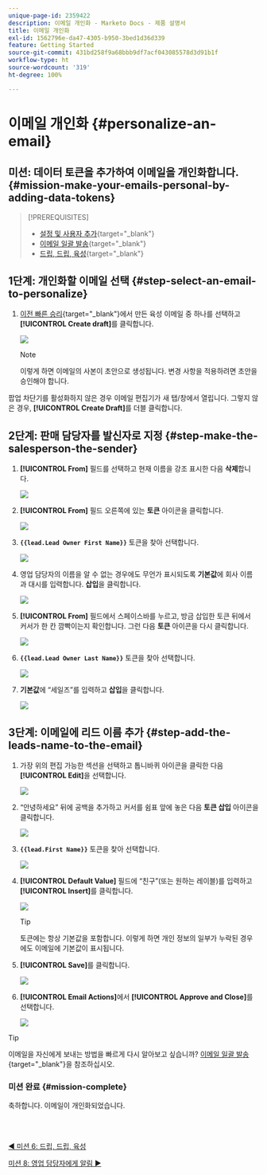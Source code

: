 ```yaml
---
unique-page-id: 2359422
description: 이메일 개인화 - Marketo Docs - 제품 설명서
title: 이메일 개인화
exl-id: 1562796e-da47-4305-b950-3bed1d36d339
feature: Getting Started
source-git-commit: 431bd258f9a68bbb9df7acf043085578d3d91b1f
workflow-type: ht
source-wordcount: '319'
ht-degree: 100%

---
```


# 이메일 개인화 {#personalize-an-email}

## 미션: 데이터 토큰을 추가하여 이메일을 개인화합니다. {#mission-make-your-emails-personal-by-adding-data-tokens}

>[!PREREQUISITES]
>
>* [설정 및 사용자 추가](/help/marketo/getting-started/quick-wins/get-set-up-and-add-a-person.md){target="_blank"}
>* [이메일 일괄 발송](/help/marketo/getting-started/quick-wins/send-an-email.md){target="_blank"}
>* [드립, 드립, 육성](/help/marketo/getting-started/quick-wins/drip-drip-nurture.md){target="_blank"}

## 1단계: 개인화할 이메일 선택 {#step-select-an-email-to-personalize}

1. [이전 빠른 승리](/help/marketo/getting-started/quick-wins/drip-drip-nurture.md){target="_blank"}에서 만든 육성 이메일 중 하나를 선택하고 **[!UICONTROL Create draft]**&#x200B;를 클릭합니다.

   ![](assets/personalize-an-email-1.png)

   >[!NOTE]
   >
   >이렇게 하면 이메일의 사본이 초안으로 생성됩니다. 변경 사항을 적용하려면 초안을 승인해야 합니다.

팝업 차단기를 활성화하지 않은 경우 이메일 편집기가 새 탭/창에서 열립니다. 그렇지 않은 경우, **[!UICONTROL Create Draft]**&#x200B;를 더블 클릭합니다.

## 2단계: 판매 담당자를 발신자로 지정 {#step-make-the-salesperson-the-sender}

1. **[!UICONTROL From]** 필드를 선택하고 현재 이름을 강조 표시한 다음 **삭제**&#x200B;합니다.

   ![](assets/personalize-an-email-2.png)

1. **[!UICONTROL From]** 필드 오른쪽에 있는 **토큰** 아이콘을 클릭합니다.

   ![](assets/personalize-an-email-3.png)

1. **`{{lead.Lead Owner First Name}}`** 토큰을 찾아 선택합니다.

   ![](assets/personalize-an-email-4.png)

1. 영업 담당자의 이름을 알 수 없는 경우에도 무언가 표시되도록 **기본값**&#x200B;에 회사 이름과 대시를 입력합니다. **삽입**&#x200B;을 클릭합니다.

   ![](assets/personalize-an-email-5.png)

1. **[!UICONTROL From]** 필드에서 스페이스바를 누르고, 방금 삽입한 토큰 뒤에서 커서가 한 칸 깜빡이는지 확인합니다. 그런 다음 **토큰** 아이콘을 다시 클릭합니다.

   ![](assets/personalize-an-email-6.png)

1. **`{{lead.Lead Owner Last Name}}`** 토큰을 찾아 선택합니다.

   ![](assets/personalize-an-email-7.png)

1. **기본값**&#x200B;에 “세일즈”를 입력하고 **삽입**&#x200B;을 클릭합니다.

   ![](assets/personalize-an-email-8.png)

## 3단계: 이메일에 리드 이름 추가 {#step-add-the-leads-name-to-the-email}

1. 가장 위의 편집 가능한 섹션을 선택하고 톱니바퀴 아이콘을 클릭한 다음 **[!UICONTROL Edit]**&#x200B;을 선택합니다.

   ![](assets/personalize-an-email-9.png)

1. “안녕하세요” 뒤에 공백을 추가하고 커서를 쉼표 앞에 놓은 다음 **토큰 삽입** 아이콘을 클릭합니다.

   ![](assets/personalize-an-email-10.png)

1. **`{{lead.First Name}}`** 토큰을 찾아 선택합니다.

   ![](assets/personalize-an-email-11.png)

1. **[!UICONTROL Default Value]** 필드에 “친구”(또는 원하는 레이블)를 입력하고 **[!UICONTROL Insert]**&#x200B;를 클릭합니다.

   ![](assets/personalize-an-email-12.png)

   >[!TIP]
   >
   >토큰에는 항상 기본값을 포함합니다. 이렇게 하면 개인 정보의 일부가 누락된 경우에도 이메일에 기본값이 표시됩니다.

1. **[!UICONTROL Save]**&#x200B;를 클릭합니다.

   ![](assets/personalize-an-email-13.png)

1. **[!UICONTROL Email Actions]**&#x200B;에서 **[!UICONTROL Approve and Close]**&#x200B;를 선택합니다.

   ![](assets/personalize-an-email-14.png)

>[!TIP]
>
>이메일을 자신에게 보내는 방법을 빠르게 다시 알아보고 싶습니까? [이메일 일괄 발송](/help/marketo/getting-started/quick-wins/send-an-email.md){target="_blank"}을 참조하십시오.

### 미션 완료 {#mission-complete}

축하합니다. 이메일이 개인화되었습니다.

<br> 

[◄ 미션 6: 드립, 드립, 육성](/help/marketo/getting-started/quick-wins/drip-drip-nurture.md)

[미션 8: 영업 담당자에게 알림 ►](/help/marketo/getting-started/quick-wins/alert-the-sales-rep.md)
